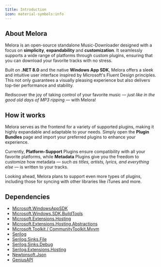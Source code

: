 ```yaml
---
title: Introduction
icon: material-symbols:info
---
```


## About Melora
Melora is an open-source standalone Music-Downloader designed with a focus on **simplicity**, **expandability** and **customization**. It seamlessly supports a wide range of platforms through custom plugins, ensuring that you can download your favorite tracks with no stress.

Built on **.NET 8.0** and the native **Windows App SDK**, Melora offers a sleek and intuitive user interface inspired by Microsoft's Fluent Design principles. This not only guarantees a visually pleasing experience but also delivers top-tier performance and stability.

Rediscover the joy of taking control of your favorite music — *just like in the good old days of MP3 ripping* — with Melora!

## How it works
Melora serves as the frontend for a variety of supported plugins, making it highly expandable and adaptable to your needs. Simply open the **Plugin Bundles** page and import your preferred plugins to enhance your experience.

Currently, **Platform-Support** Plugins ensure compatibility with all your favorite platforms, while **Metadata** Plugins give you the freedom to customize how metadata — *such as titles, artists, lyrics, and everything else* — is written to your tracks.

Looking ahead, Melora plans to support even more types of plugins, including those for syncing with other libraries like iTunes and more.

## Dependencies
- [Microsoft.WindowsAppSDK](https://www.nuget.org/packages/Microsoft.WindowsAppSDK)
- [Microsoft.Windows.SDK.BuildTools](https://www.nuget.org/packages/Microsoft.Windows.SDK.BuildTools)
- [Microsoft.Extensions.Hosting](https://www.nuget.org/packages/Microsoft.Extensions.Hosting)
- [Microsoft.Extensions.Hosting.Abstractions](https://www.nuget.org/packages/Microsoft.Extensions.Hosting.Abstractions)
- [Microsoft.Toolkit / CommunityToolkit.Mvvm](https://www.nuget.org/packages/CommunityToolkit.Mvvm)
- [Serilog ](https://www.nuget.org/packages/Serilog)
- [Serilog.Sinks.File ](https://www.nuget.org/packages/Serilog.Sinks.File)
- [Serilog.Sinks.Debug ](https://www.nuget.org/packages/Serilog.Sinks.Debug)
- [Serilog.Extensions.Hosting ](https://www.nuget.org/packages/Serilog.Extensions.Hosting)
- [Newtonsoft.Json](https://www.nuget.org/packages/Newtonsoft.Json)
- [GeniusAPI](https://www.nuget.org/packages/GeniusAPI)